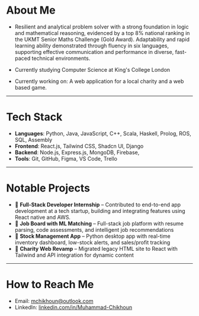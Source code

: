 # About Me
- Resilient and analytical problem solver with a strong foundation in logic and mathematical reasoning, evidenced by a top 8% national ranking in the UKMT Senior Maths Challenge (Gold Award). Adaptability and rapid learning ability demonstrated through fluency in six languages, supporting effective communication and performance in diverse, fast-paced technical environments.

- Currently studying Computer Science at King's College London
- Currently working on: A web application for a local charity and a web based game.
---

# Tech Stack
- **Languages**: Python, Java, JavaScript, C++, Scala, Haskell, Prolog, ROS, SQL, Assembly
- **Frontend**: React.js, Tailwind CSS, Shadcn UI, Django
- **Backend**: Node.js, Express.js, MongoDB, Firebase,
- **Tools**: Git, GitHub, Figma, VS Code, Trello

---

# Notable Projects
- 🔹 **Full-Stack Developer Internship** – Contributed to end-to-end app development at a tech startup, building and integrating features using React native and AWS.
- 🔹 **Job Board with ML Matching** – Full-stack job platform with resume parsing, code assessments, and intelligent job recommendations
- 🔹 **Stock Management App** – Python desktop app with real-time inventory dashboard, low-stock alerts, and sales/profit tracking
- 🔹 **Charity Web Revamp** – Migrated legacy HTML site to React with Tailwind and API integration for dynamic content

---

# How to Reach Me
- Email: mchikhoun@outlook.com
- LinkedIn: [linkedin.com/in/Muhammad-Chikhoun]([https://linkedin.com/in/yourname](https://www.linkedin.com/in/muhammad-chikhoun-a24463253/))
